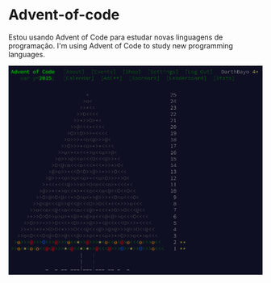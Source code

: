 # Advent-of-code

Estou usando Advent of Code para estudar novas linguagens de programação.
I'm using Advent of Code to study new programming languages.

![Evidence](prove.png "Evidence")
